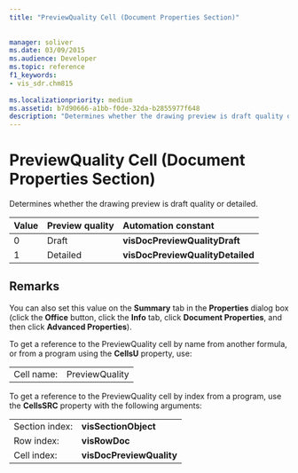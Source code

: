 ```yaml
---
title: "PreviewQuality Cell (Document Properties Section)"
 
 
manager: soliver
ms.date: 03/09/2015
ms.audience: Developer
ms.topic: reference
f1_keywords:
- vis_sdr.chm815
 
ms.localizationpriority: medium
ms.assetid: b7d90666-a1bb-f0de-32da-b2855977f648
description: "Determines whether the drawing preview is draft quality or detailed."
---
```


# PreviewQuality Cell (Document Properties Section)

Determines whether the drawing preview is draft quality or detailed.
  
|**Value**|**Preview quality**|**Automation constant**|
|:-----|:-----|:-----|
| 0  <br/> | Draft  <br/> |**visDocPreviewQualityDraft** <br/> |
| 1  <br/> | Detailed  <br/> |**visDocPreviewQualityDetailed** <br/> |
   
## Remarks

You can also set this value on the **Summary** tab in the **Properties** dialog box (click the **Office** button, click the **Info** tab, click **Document Properties**, and then click **Advanced Properties**).
  
To get a reference to the PreviewQuality cell by name from another formula, or from a program using the **CellsU** property, use: 
  
|||
|:-----|:-----|
| Cell name:  <br/> | PreviewQuality  <br/> |
   
To get a reference to the PreviewQuality cell by index from a program, use the **CellsSRC** property with the following arguments: 
  
|||
|:-----|:-----|
| Section index:  <br/> |**visSectionObject** <br/> |
| Row index:  <br/> |**visRowDoc** <br/> |
| Cell index:  <br/> |**visDocPreviewQuality** <br/> |
   

